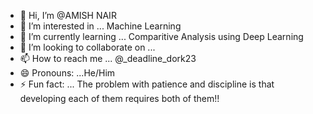 - 👋 Hi, I’m @AMISH NAIR
- 👀 I’m interested in ... Machine Learning
- 🌱 I’m currently learning ... Comparitive Analysis using Deep Learning
- 💞️ I’m looking to collaborate on ...
- 📫 How to reach me ... @_deadline_dork23
- 😄 Pronouns: ...He/Him
- ⚡ Fun fact: ... The problem with patience and discipline is that developing each of them requires both of them!!

<!---
AMISH2305/AMISH2305 is a ✨ special ✨ repository because its `README.md` (this file) appears on your GitHub profile.
You can click the Preview link to take a look at your changes.
--->
